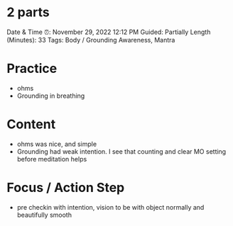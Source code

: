 # 2 parts

Date & Time ⏰: November 29, 2022 12:12 PM
Guided: Partially
Length (Minutes): 33
Tags: Body / Grounding Awareness, Mantra

# Practice

- ohms
- Grounding in breathing

# Content

- ohms was nice, and simple
- Grounding had weak intention. I see that counting and clear MO setting before meditation helps

# Focus / Action Step

- pre checkin with intention, vision to be with object normally and beautifully smooth